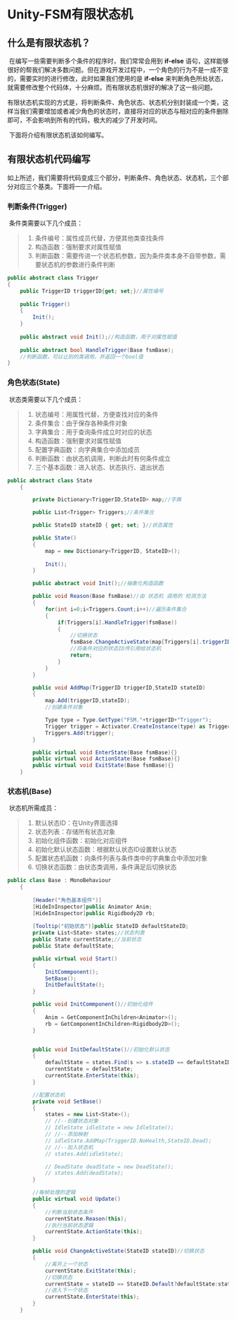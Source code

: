 # Unity-FSM有限状态机



## 什么是有限状态机？

​	在编写一些需要判断多个条件的程序时，我们常常会用到 **if-else** 语句，这样能够很好的帮我们解决多数问题。但在游戏开发过程中，一个角色的行为不是一成不变的，需要实时的进行修改，此时如果我们使用的是 **if-else** 来判断角色所处状态，就需要修改整个代码体，十分麻烦。而有限状态机很好的解决了这一些问题。

​	有限状态机实现的方式是，将判断条件、角色状态、状态机分别封装成一个类，这样当我们需要增加或者减少角色的状态时，直接将对应的状态与相对应的条件删除即可，不会影响到所有的代码，极大的减少了开发时间。

​	下面将介绍有限状态机该如何编写。



## 有限状态机代码编写

​	如上所述，我们需要将代码变成三个部分，判断条件、角色状态、状态机，三个部分对应三个基类。下面将一一介绍。



### 判断条件(Trigger)

​	条件类需要以下几个成员：

>1. 条件编号：属性成员代替，方便其他类查找条件
>2. 构造函数：强制要求对属性赋值
>3. 判断函数：需要传进一个状态机参数，因为条件类本身不自带参数，需要状态机的参数进行条件判断

~~~c#
public abstract class Trigger
{
    public TriggerID triggerID{get; set;}//属性编号
    
    public Trigger()
    {
        Init();
    }
    
    public abstract void Init();//构造函数，用于对属性赋值
    
    public abstract bool HandleTrigger(Base fsmBase);
    //判断函数，可以让别的类调用，并返回一个bool值
}
~~~



### 角色状态(State)

​	状态类需要以下几个成员：

>1. 状态编号：用属性代替，方便查找对应的条件
>2. 条件集合：由于保存各种条件对象
>3. 字典集合：用于查询条件成立时对应的状态
>4. 构造函数：强制要求对属性赋值
>5. 配置字典函数：向字典集合中添加成员
>6. 判断函数：由状态机调用，判断此时有何条件成立
>7. 三个基本函数：进入状态、状态执行、退出状态

~~~c#
public abstract class State
    {

        private Dictionary<TriggerID,StateID> map;//字典

        public List<Trigger> Triggers;//条件集合

        public StateID stateID { get; set; }//状态属性

        public State()
        {
            map = new Dictionary<TriggerID, StateID>();
            
            Init();
        }

        public abstract void Init();//抽象化构造函数

        public void Reason(Base fsmBase)//由 状态机 调用的 检测方法
        {
            for(int i=0;i<Triggers.Count;i++)//遍历条件集合
            {
                if(Triggers[i].HandleTrigger(fsmBase))
                {
                    //切换状态
                    fsmBase.ChangeActiveState(map[Triggers[i].triggerID]);
                    //将条件对应的状态ID传引用给状态机
                    return;
                }
            }
        }

        public void AddMap(TriggerID triggerID,StateID stateID)
        {
            map.Add(triggerID,stateID);
            //创建条件对象

            Type type = Type.GetType("FSM."+triggerID+"Trigger");
            Trigger trigger = Activator.CreateInstance(type) as Trigger;
            Triggers.Add(trigger);
        }

        public virtual void EnterState(Base fsmBase){}
        public virtual void ActionState(Base fsmBase){}
        public virtual void ExitState(Base fsmBase){}
    }
~~~



### 状态机(Base)

​	状态机所需成员：

>1. 默认状态ID：在Unity界面选择
>2. 状态列表：存储所有状态对象
>3. 初始化组件函数：初始化对应组件
>4. 初始化默认状态函数：根据默认状态ID设置默认状态
>5. 配置状态机函数：向条件列表与条件类中的字典集合中添加对象
>6. 切换状态函数：由状态类调用，条件满足后切换状态

~~~c#
public class Base : MonoBehaviour
    {
        
        [Header("角色基本组件")]
        [HideInInspector]public Animator Anim;
        [HideInInspector]public Rigidbody2D rb;
        
        [Tooltip("初始状态")]public StateID defaultStateID;
        private List<State> states;//状态列表
        public State currentState;//当前状态
        public State defaultState;

        public virtual void Start() 
        {
            InitCommponent();
            SetBase();
            InitDefaultState();
        }

        public void InitCommponent()//初始化组件
        {
            Anim = GetComponentInChildren<Animator>();
            rb = GetComponentInChildren<Rigidbody2D>();
        }


        public void InitDefaultState()//初始化默认状态
        {
            defaultState = states.Find(s => s.stateID == defaultStateID);
            currentState = defaultState;
            currentState.EnterState(this);
        }

        //配置状态机
        private void SetBase()
        {
            states = new List<State>();
            // //--创建状态对象
            // IdleState idleState = new IdleState();
            // //--添加映射
            // idleState.AddMap(TriggerID.NoHealth,StateID.Dead);
            // //--加入状态机
            // states.Add(idleState);

            // DeadState deadState = new DeadState();
            // states.Add(deadState);
        }

        //每帧处理的逻辑
        public virtual void Update() 
        {
            //判断当前状态条件
            currentState.Reason(this);
            //执行当前状态逻辑
            currentState.ActionState(this);
        }

        public void ChangeActiveState(StateID stateID)//切换状态
        {
            //离开上一个状态
            currentState.ExitState(this);
            //切换状态
            currentState = stateID == StateID.Default?defaultState:states.Find(s => s.stateID == stateID);
            //进入下一个状态
            currentState.EnterState(this);
        }
    }
~~~

